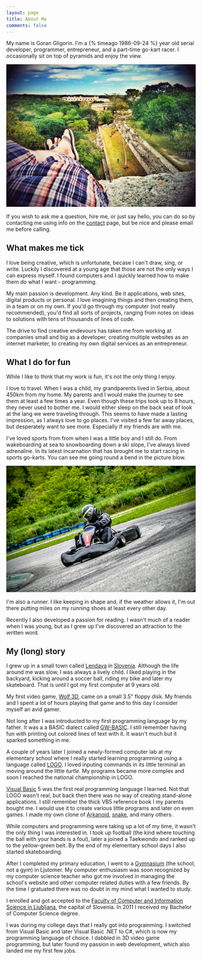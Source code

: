 ```yaml
---
layout: page
title: About Me
comments: false
---
```


My name is Goran Gligorin. I'm a {% timeago 1986-09-24 %} year old serial developer, programmer, entrepreneur, and a part-time go-kart racer. I occasionally sit on top of pyramids and enjoy the view.

![](/images/about/travel.jpg)

If you wish to ask me a question, hire me, or just say hello, you can do so by contacting me using info on the [contact](/contact) page, but be nice and please email me before calling.

## What makes me tick

I love being creative, which is unfortunate, becase I can't draw, sing, or write. Luckily I discovered at a young age that those are not the only ways I can express myself. I found computers and I quickly learned how to make them do what I want - programming.

My main passion is development. Any kind. Be it applications, web sites, digital products or personal. I love imagining things and then creating them, in a team or on my own. If you'd go through my computer (not really recommended), you'd find all sorts of projects, ranging from notes on ideas to solutions with tens of thousands of lines of code.

The drive to find creative endevours has taken me from working at companies small and big as a developer, creating multiple websites as an internet marketer, to creating my own digital services as an entrepreneur.

## What I do for fun

While I like to think that my work is fun, it's not the only thing I enjoy.

I love to travel. When I was a child, my grandparents lived in Serbia, about 450km from my home. My parents and I would make the journey to see them at least a few times a year. Even though these trips took up to 8 hours, they never used to bother me. I would either sleep on the back seat of look at the lang we were traveling through. This seems to have made a lasting impression, as I always love to go places. I've visited a few far away places, but desperately want to see more. Especially if my friends are with me.

I've loved sports from from when I was a little boy and I still do. From wakeboarding at sea to snowboarding down a ski slope, I've always loved adrenaline. In its latest incarnation that has brought me to start racing in sports go-karts. You can see me going round a bend in the picture blow.

![Racing Go-Karts](/images/about/karting.jpg)

I'm also a runner. I like keeping in shape and, if the weather allows it, I'm out there putting miles on my running shoes at least every other day.

Recently I also developed a passion for reading. I wasn't much of a reader when I was young, but as I grew up I've discovered an attraction to the written word.

## My (long) story

I grew up in a small town called [Lendava][] in [Slovenia][]. Although the life around me was slow, I was always a lively child. I liked playing in the backyard, kicking around a soccer ball, riding my bike and later my skateboard. That is until I got my first computer at 9 years old.

My first video game, [Wolf 3D][wolf3d], came on a small 3.5" floppy disk. My friends and I spent a lot of hours playing that game and to this day I consider myself an avid gamer.

Not long after I was introducted to my first programming language by my father. It was a a BASIC dialect called [GW-BASIC][]. I still remember having fun with printing out colored lines of text with it. It wasn't much but it sparked something in me.

A couple of years later I joined a newly-formed computer lab at my elementary school where I really started learning programming using a language called [LOGO][]. I loved inputing commands in its little terminal an moving around the little *turtle*. My programs became more complex and soon I reached the national championship in LOGO.

[Visual Basic][visual-basic] 5 was the first real programming language I learned. Not that LOGO wasn't real, but back then there was no way of creating stand-alone applications. I still remember the thick VB5 reference book I my parents bought me. I would use it to create various little programs and later on even games. I made my own clone of [Arkanoid][], [snake][], and many others.

While computers and programming were taking up a lot of my time, it wasn't the only thing I was interested in. I took up football (the kind where touching the ball with your hands is a foul), later a joined a Taekwondo and ranked up to the yellow-green belt. By the end of my elementary school days I also started skateboarding.

After I completed my primary education, I went to a [Gymnasium][] (the school, not a gym) in Ljutomer. My computer enthusiasm was soon recognized by my computer science teacher who got me involved in managing the school's website and other computer related duties with a few friends. By the time I gratuated there was no doubt in my mind what I wanted to study.

I enrolled and got accepted to the [Faculty of Computer and Information Science in Ljubljana][fri], the capital of Slovenia. In 2011 I received my Bachelor of Computer Science degree.

I was during my college days that I really got into programming. I switched from Visual Basic and later Visual Basic .NET to C#, which is now my programming language of choice. I dabbled in 3D video game programming, but later found my passion in web development, which also landed me my first few jobs.

[lendava]: https://www.google.si/maps/place/Lendava
[slovenia]: https://en.wikipedia.org/wiki/Slovenia
[wolf3d]: https://en.wikipedia.org/wiki/Wolfenstein_3D
[gw-basic]: https://en.wikipedia.org/wiki/GW-BASIC
[logo]: https://en.wikipedia.org/wiki/Logo_(programming_language)
[visual-basic]: https://en.wikipedia.org/wiki/Visual_Basic
[arkanoid]: https://en.wikipedia.org/wiki/Arkanoid
[snake]: https://en.wikipedia.org/wiki/Snake_(video_game)
[gymnasium]: https://en.wikipedia.org/wiki/Gymnasium_(school)
[fri]: http://www.fri.uni-lj.si/en/
